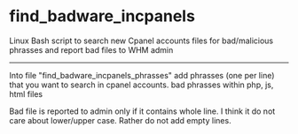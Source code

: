 # find_badware_incpanels

Linux Bash script to search new Cpanel accounts files for bad/malicious phrasses and report bad files to WHM admin

----

Into file "find_badware_incpanels_phrasses" add phrasses (one per line) that you want to search in cpanel accounts. bad phrasses within php, js, html files

Bad file is reported to admin only if it contains whole line. I think it do not care about lower/upper case. Rather do not add empty lines.
